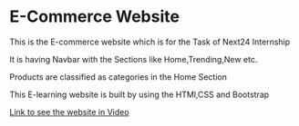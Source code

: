 <h1>E-Commerce Website</h1>
<p>This is the E-commerce website  which is for the Task of Next24 Internship</p>
<p>It is having Navbar with the Sections like Home,Trending,New etc.</p>
<p>Products are classified as categories in the Home Section</p>
<p>This E-learning website is built by using the HTMl,CSS and Bootstrap</p>
<a href="https://drive.google.com/file/d/1F28q5VoMuRD6R2g-eseqxV_lUC0FE7yY/view?usp=sharing">Link to see the website in Video</a>
